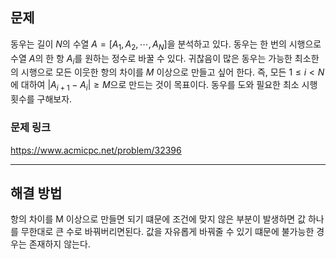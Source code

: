 ## 문제

동우는 길이
$N$의 수열
$A=\left[ A_1,A_2,\cdots ,A_N \right]$을 분석하고 있다. 동우는 한 번의 시행으로 수열
$A$의 한 항
$A_i$를 원하는 정수로 바꿀 수 있다. 귀찮음이 많은 동우는 가능한 최소한의 시행으로 모든 이웃한 항의 차이를
$M$ 이상으로 만들고 싶어 한다. 즉, 모든
$1\leq i<N$에 대하여
$\lvert A_{i+1}-A_i\rvert\geq M$으로 만드는 것이 목표이다. 동우를 도와 필요한 최소 시행 횟수를 구해보자.

### 문제 링크

https://www.acmicpc.net/problem/32396

---

## 해결 방법

항의 차이를 M 이상으로 만들면 되기 떄문에 조건에 맞지 않은 부분이 발생하면 값 하나를 무한대로 큰 수로 바꿔버리면된다.
값을 자유롭게 바꿔줄 수 있기 떄문에 불가능한 경우는 존재하지 않는다.
